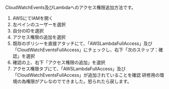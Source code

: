 CloudWatchEvents及びLambdaへのアクセス権限追加方法です。

1. AWSにてIAMを開く
1. 左ペインのユーザーを選択
1. 自分のIDを選択
1. アクセス権限の追加を選択
1. 既存のポリシーを直接アタッチにて、「AWSLambdaFullAccess」及び「CloudWatchEventsFullAccess」にチェックし、右下「次のステップ：確認」を選択
1. 確認の上、右下「アクセス権限の追加」を選択
1. アクセス権限タブにて、「AWSLambdaFullAccess」及び「CloudWatchEventsFullAccess」が追加されていることを確認
研修用の環境の為権限がアレなのでできました。怒られたら戻します。